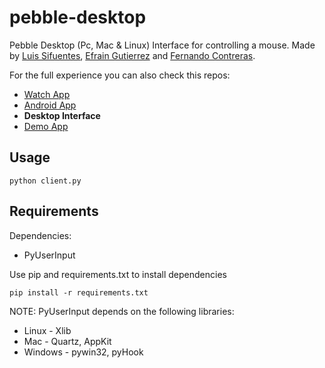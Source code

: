# pebble-desktop
Pebble Desktop (Pc, Mac &amp; Linux) Interface for controlling a mouse. Made by [Luis Sifuentes](https://github.com/luissifu), [Efrain Gutierrez](https://github.com/gtzefrain) and [Fernando Contreras](https://github.com/fercreek).

For the full experience you can also check this repos:
* [Watch App](https://github.com/fercreek/PebblePointer/tree/master/watch-app)
* [Android App](https://github.com/fercreek/AndroidWithPebble)
* **Desktop Interface**
* [Demo App](https://github.com/luissifu/unity-fruit-ninja)

## Usage

    python client.py

## Requirements
Dependencies:

* PyUserInput

Use pip and requirements.txt to install dependencies

    pip install -r requirements.txt


NOTE: PyUserInput depends on the following libraries:

* Linux - Xlib
* Mac - Quartz, AppKit
* Windows - pywin32, pyHook
